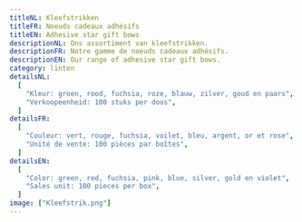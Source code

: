 ```yaml
---
titleNL: Kleefstrikken
titleFR: Noeuds cadeaux adhésifs
titleEN: Adhesive star gift bows
descriptionNL: Ons assortiment van kleefstrikken.
descriptionFR: Notre gamme de noeuds cadeaux adhésifs.
descriptionEN: Our range of adhesive star gift bows.
category: linten
detailsNL:
  [
    "Kleur: groen, rood, fuchsia, roze, blauw, zilver, goud en paars",
    "Verkoopeenheid: 100 stuks per doos",
  ]
detailsFR:
  [
    "Couleur: vert, rouge, fuchsia, voilet, bleu, argent, or et rose",
    "Unité de vente: 100 pièces par boîtes",
  ]
detailsEN:
  [
    "Color: green, red, fuchsia, pink, blue, silver, gold en violet",
    "Sales unit: 100 pieces per box",
  ]
image: ["Kleefstrik.png"]
---
```

